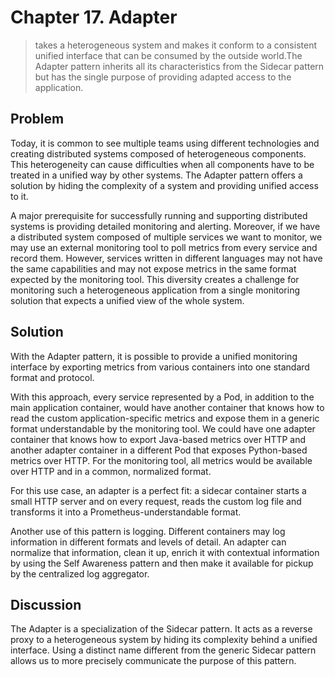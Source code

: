 # Chapter 17. Adapter

>takes a heterogeneous system and makes it
conform to a consistent unified interface that can be consumed by the
outside world.The Adapter
pattern inherits all its characteristics from the Sidecar pattern but has the
single purpose of providing adapted access to the application.

## Problem
Today, it is common to see
multiple teams using different technologies and creating distributed systems
composed of heterogeneous components. This heterogeneity can cause
difficulties when all components have to be treated in a unified way by
other systems. The Adapter pattern offers a solution by hiding the
complexity of a system and providing unified access to it.

A
major prerequisite for successfully running and supporting distributed
systems is providing detailed monitoring and alerting. Moreover, if we have
a distributed system composed of multiple services we want to monitor, we
may use an external monitoring tool to poll metrics from every service and
record them.
However, services written in different languages may not have the same
capabilities and may not expose metrics in the same format expected by the
monitoring tool. This diversity creates a challenge for monitoring such a
heterogeneous application from a single monitoring solution that expects a
unified view of the whole system.

## Solution
With the Adapter pattern, it is possible to
provide a unified monitoring interface by exporting metrics from various containers into one standard format and protocol.

With this approach, every service represented by a Pod, in addition to the
main application container, would have another container that knows how
to read the custom application-specific metrics and expose them in a generic
format understandable by the monitoring tool. We could have one adapter
container that knows how to export Java-based metrics over HTTP and
another adapter container in a different Pod that exposes Python-based
metrics over HTTP. For the monitoring tool, all metrics would be available
over HTTP and in a common, normalized format.

For this use case, an adapter is a perfect fit: a sidecar container starts a small
HTTP server and on every request, reads the custom log file and transforms
it into a Prometheus-understandable format.

Another use of this pattern is logging. Different containers may log
information in different formats and levels of detail. An adapter can
normalize that information, clean it up, enrich it with contextual
information by using the Self Awareness pattern and then make it available for pickup by the centralized log aggregator.

## Discussion
The Adapter is a specialization of the Sidecar pattern. It acts as a reverse proxy to a heterogeneous system by hiding
its complexity behind a unified interface. Using a distinct name different
from the generic Sidecar pattern allows us to more precisely communicate
the purpose of this pattern.





